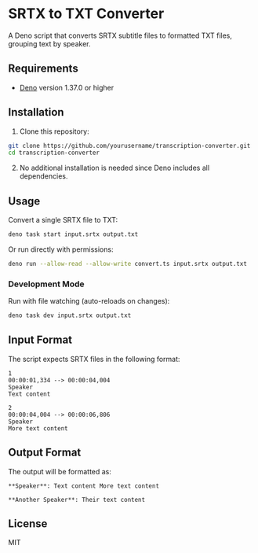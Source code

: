 # SRTX to TXT Converter

A Deno script that converts SRTX subtitle files to formatted TXT files, grouping text by speaker.

## Requirements

- [Deno](https://deno.land/) version 1.37.0 or higher

## Installation

1. Clone this repository:
```bash
git clone https://github.com/yourusername/transcription-converter.git
cd transcription-converter
```

2. No additional installation is needed since Deno includes all dependencies.

## Usage

Convert a single SRTX file to TXT:

```bash
deno task start input.srtx output.txt
```

Or run directly with permissions:

```bash
deno run --allow-read --allow-write convert.ts input.srtx output.txt
```

### Development Mode

Run with file watching (auto-reloads on changes):

```bash
deno task dev input.srtx output.txt
```

## Input Format

The script expects SRTX files in the following format:

```
1
00:00:01,334 --> 00:00:04,004
Speaker
Text content

2
00:00:04,004 --> 00:00:06,806
Speaker
More text content
```

## Output Format

The output will be formatted as:

```
**Speaker**: Text content More text content

**Another Speaker**: Their text content
```

## License

MIT 